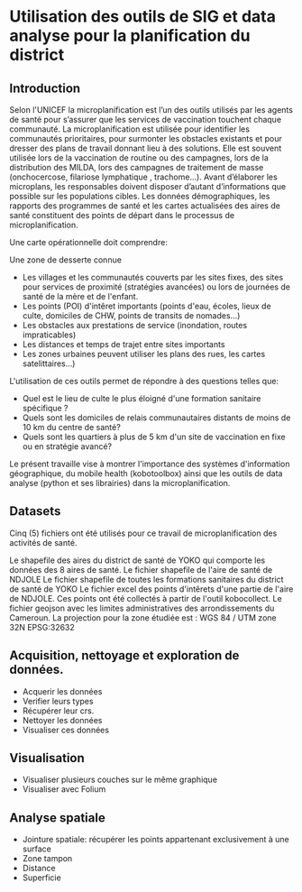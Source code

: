 # Utilisation des outils de SIG et data analyse pour la planification du district

## Introduction
Selon l'UNICEF la microplanification est l’un des outils utilisés par les agents de santé pour s’assurer que les services de vaccination touchent chaque communauté. La microplanification est utilisée pour identifier les communautés prioritaires, pour surmonter les obstacles existants et pour dresser des plans de travail donnant lieu à des solutions.
Elle est souvent utilisée lors de la vaccination de routine ou des campagnes, lors de la distribution des MILDA, lors des campagnes de traitement de masse (onchocercose, filariose lymphatique , trachome...).
Avant d’élaborer les microplans, les responsables doivent disposer d’autant d’informations que possible sur les populations cibles. Les données démographiques, les rapports des programmes de santé et les cartes actualisées des aires de santé constituent des points de départ dans le processus de microplanification.

Une carte opérationnelle doit comprendre:

Une zone de desserte connue
- Les villages et les communautés couverts par les sites fixes, des sites pour services de proximité (stratégies avancées) ou lors de journées de santé de la mère et de l'enfant.
- Les points (POI) d'intêret importants (points d'eau, écoles, lieux de culte, domiciles de CHW, points de transits de nomades...)
- Les obstacles aux prestations de service (inondation, routes impraticables)
- Les distances et temps de trajet entre sites importants
- Les zones urbaines peuvent utiliser les plans des rues, les cartes satelittaires...)

L'utilisation de ces outils permet de répondre à des questions telles que:

- Quel est le lieu de culte le plus éloigné d'une formation sanitaire spécifique ?
- Quels sont les domiciles de relais communautaires distants de moins de 10 km du centre de santé?
- Quels sont les quartiers à plus de 5 km d'un site de vaccination en fixe ou en stratégie avancé?

Le présent travaille vise à montrer l'importance des systèmes d'information géographique, du mobile health (kobotoolbox) ainsi que les outils de data analyse (python et ses librairies) dans la microplanification.

## Datasets
Cinq (5) fichiers ont été utilisés pour ce travail de microplanification des activités de santé.

Le shapefile des aires du district de santé de YOKO qui comporte les données des 8 aires de santé.
Le fichier shapefile de l'aire de santé de NDJOLE
Le fichier shapefile de toutes les formations sanitaires du district de santé de YOKO
Le fichier excel des points d'intêrets d'une partie de l'aire de NDJOLE. Ces points ont été collectés à partir de l'outil kobocollect.
Le fichier geojson avec les limites administratives des arrondissements du Cameroun.
La projection pour la zone étudiée est : WGS 84 / UTM zone 32N EPSG:32632

## Acquisition, nettoyage et exploration de données.
- Acquerir les données
- Verifier leurs types
- Récupérer leur crs.
- Nettoyer les données
- Visualiser ces données

## Visualisation
- Visualiser plusieurs couches sur le même graphique
- Visualiser avec Folium

## Analyse spatiale
- Jointure spatiale: récupérer les points appartenant exclusivement à une surface
- Zone tampon
- Distance
- Superficie
